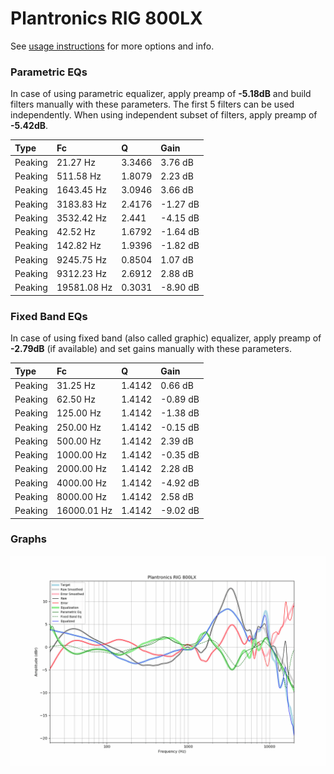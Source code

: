 # Plantronics RIG 800LX
See [usage instructions](https://github.com/jaakkopasanen/AutoEq#usage) for more options and info.

### Parametric EQs
In case of using parametric equalizer, apply preamp of **-5.18dB** and build filters manually
with these parameters. The first 5 filters can be used independently.
When using independent subset of filters, apply preamp of **-5.42dB**.

| Type    | Fc          |      Q | Gain     |
|:--------|:------------|:-------|:---------|
| Peaking | 21.27 Hz    | 3.3466 | 3.76 dB  |
| Peaking | 511.58 Hz   | 1.8079 | 2.23 dB  |
| Peaking | 1643.45 Hz  | 3.0946 | 3.66 dB  |
| Peaking | 3183.83 Hz  | 2.4176 | -1.27 dB |
| Peaking | 3532.42 Hz  | 2.441  | -4.15 dB |
| Peaking | 42.52 Hz    | 1.6792 | -1.64 dB |
| Peaking | 142.82 Hz   | 1.9396 | -1.82 dB |
| Peaking | 9245.75 Hz  | 0.8504 | 1.07 dB  |
| Peaking | 9312.23 Hz  | 2.6912 | 2.88 dB  |
| Peaking | 19581.08 Hz | 0.3031 | -8.90 dB |

### Fixed Band EQs
In case of using fixed band (also called graphic) equalizer, apply preamp of **-2.79dB**
(if available) and set gains manually with these parameters.

| Type    | Fc          |      Q | Gain     |
|:--------|:------------|:-------|:---------|
| Peaking | 31.25 Hz    | 1.4142 | 0.66 dB  |
| Peaking | 62.50 Hz    | 1.4142 | -0.89 dB |
| Peaking | 125.00 Hz   | 1.4142 | -1.38 dB |
| Peaking | 250.00 Hz   | 1.4142 | -0.15 dB |
| Peaking | 500.00 Hz   | 1.4142 | 2.39 dB  |
| Peaking | 1000.00 Hz  | 1.4142 | -0.35 dB |
| Peaking | 2000.00 Hz  | 1.4142 | 2.28 dB  |
| Peaking | 4000.00 Hz  | 1.4142 | -4.92 dB |
| Peaking | 8000.00 Hz  | 1.4142 | 2.58 dB  |
| Peaking | 16000.01 Hz | 1.4142 | -9.02 dB |

### Graphs
![](./Plantronics%20RIG%20800LX.png)